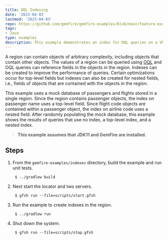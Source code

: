```yaml
---
title: OQL Indexing
date: '2023-04-03'
lastmod: '2023-04-03'
repo: https://github.com/gemfire/gemfire-examples/blob/main/feature-examples/indexes
tags:
- Java
type: examples
description: This example demonstrates an index for OQL queries on a VMware GemFire region.
---
```


A region can contain objects of arbitrary complexity, including objects that contain other objects.
The values of a region can be queried using
[OQL](https://docs.vmware.com/en/VMware-GemFire/9.15/gf/developing-querying_basics-chapter_overview.html) and
OQL queries can reference fields in the objects in the region. Indexes can be created to improve
the performance of queries. Certain optimizations occur for top-level fields but indexes can also be
created for nested fields, i.e., fields of objects that are contained with the objects in the
region.

This example uses a mock database of passengers and flights stored in a single region. Since the
region contains passenger objects, the index on passenger name uses a top-level field.
Since flight code objects are contained within a passenger object, the index on airline code uses a
nested field. After randomly populating the mock database, this example shows the results of queries
that use no index, a top-level index, and a nested index.

> **This example assumes that JDK11 and GemFire are installed.**

## Steps

1. From the `gemfire-examples/indexes` directory, build the example and
   run unit tests.

        $ ../gradlew build

2. Next start the locator and two servers.

        $ gfsh run --file=scripts/start.gfsh

3. Run the example to create indexes in the region.

        $ ../gradlew run

4. Shut down the system.

        $ gfsh run --file=scripts/stop.gfsh